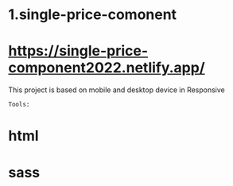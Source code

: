 # 1.single-price-comonent

# https://single-price-component2022.netlify.app/

This project is based on mobile and desktop device in Responsive

    Tools: 

# html
# sass